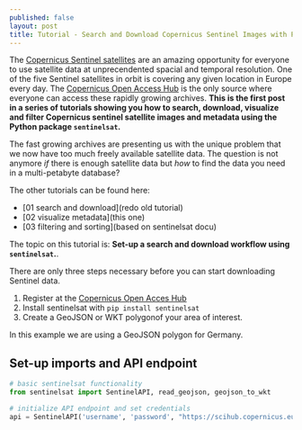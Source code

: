 ```yaml
---
published: false
layout: post
title: Tutorial - Search and Download Copernicus Sentinel Images with Python
---
```

The [Copernicus Sentinel satellites](http://www.esa.int/Our_Activities/Observing_the_Earth/Copernicus/Overview4) are an amazing opportunity for everyone to use satellite data at unprecendented spacial and temporal resolution. One of the five Sentinel satellites in orbit is covering any given location in Europe every day. The [Copernicus Open Access Hub](https://scihub.copernicus.eu) is the only source where everyone can access these rapidly growing archives. **This is the first post in a series of tutorials showing you how to search, download, visualize and filter Copernicus sentinel satellite images and metadata using the Python package `sentinelsat`.**

The fast growing archives are presenting us with the unique problem that we now have too much freely available satellite data. The question is not anymore *if* there is enough satellite data but *how* to find the data you need in a multi-petabyte database?

The other tutorials can be found here:

- [01 search and download](redo old tutorial)
- [02 visualize metadata](this one)
- [03 filtering and sorting](based on sentinelsat docu)

The topic on this tutorial is: **Set-up a search and download workflow using `sentinelsat`.**.

There are only three steps necessary before you can start downloading Sentinel data.

1. Register at the [Copernicus Open Acces Hub](https://scihub.copernicus.eu)
2. Install sentinelsat with `pip install sentinelsat`
3. Create a GeoJSON or WKT polygonof your area of interest.

In this example we are using a GeoJSON polygon for Germany.
<script src="https://embed.github.com/view/geojson/kr-stn/kr-stn.github.io/master/media/Deutschland.geojson"></script>

## Set-up imports and API endpoint

```python
# basic sentinelsat functionality
from sentinelsat import SentinelAPI, read_geojson, geojson_to_wkt

# initialize API endpoint and set credentials
api = SentinelAPI('username', 'password', "https://scihub.copernicus.eu/apihub")
```
